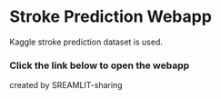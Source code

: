 # Stroke Prediction Webapp
Kaggle stroke prediction dataset is used.

### Click the link below to open the webapp

created by SREAMLIT-sharing

